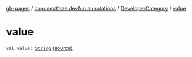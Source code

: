 [gh-pages](../../index.md) / [com.nextfaze.devfun.annotations](../index.md) / [DeveloperCategory](index.md) / [value](.)

# value

`val value: `[`String`](https://kotlinlang.org/api/latest/jvm/stdlib/kotlin/-string/index.html) [(source)](https://github.com/NextFaze/dev-fun/tree/master/devfun-annotations/src/main/java/com/nextfaze/devfun/annotations/Annotations.kt#L115)